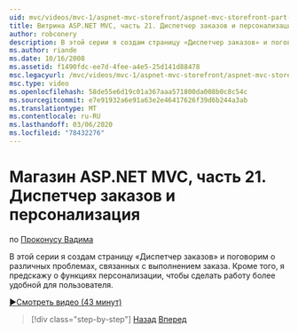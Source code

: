 ```yaml
---
uid: mvc/videos/mvc-1/aspnet-mvc-storefront/aspnet-mvc-storefront-part-21-order-manager-and-personalization
title: Витрина ASP.NET MVC, часть 21. Диспетчер заказов и персонализация | Документация Майкрософт
author: robconery
description: В этой серии я создам страницу «Диспетчер заказов» и поговорим о различных проблемах, связанных с выполнением заказа. Кроме того, я предскажу о функциях персонализации...
ms.author: riande
ms.date: 10/16/2008
ms.assetid: f1490fdc-ee7d-4fee-a4e5-25d141d88478
msc.legacyurl: /mvc/videos/mvc-1/aspnet-mvc-storefront/aspnet-mvc-storefront-part-21-order-manager-and-personalization
msc.type: video
ms.openlocfilehash: 58de55e6d19c01a367aaa571800da008b0c8c54c
ms.sourcegitcommit: e7e91932a6e91a63e2e46417626f39d6b244a3ab
ms.translationtype: MT
ms.contentlocale: ru-RU
ms.lasthandoff: 03/06/2020
ms.locfileid: "78432276"
---
```

# <a name="aspnet-mvc-storefront-part-21-order-manager-and-personalization"></a>Магазин ASP.NET MVC, часть 21. Диспетчер заказов и персонализация

по [Проконусу Вадима](https://github.com/robconery)

В этой серии я создам страницу «Диспетчер заказов» и поговорим о различных проблемах, связанных с выполнением заказа. Кроме того, я предскажу о функциях персонализации, чтобы сделать работу более удобной для пользователя.

[&#9654;Смотреть видео (43 минут)](https://channel9.msdn.com/Blogs/ASP-NET-Site-Videos/aspnet-mvc-storefront-part-21-order-manager-and-personalization)

> [!div class="step-by-step"]
> [Назад](aspnet-mvc-storefront-part-20-logging.md)
> [Вперед](aspnet-mvc-storefront-part-22-restructuring-rerouting-and-paypal.md)
